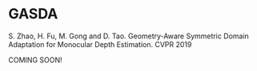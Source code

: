 # GASDA
S. Zhao, H. Fu, M. Gong and D. Tao. Geometry-Aware Symmetric Domain Adaptation for Monocular Depth Estimation. CVPR 2019 

COMING SOON!
